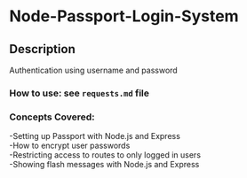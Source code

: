 # Node-Passport-Login-System
## Description
Authentication using username and password
### How to use: see `requests.md` file  
### Concepts Covered:    
-Setting up Passport with Node.js and Express  
-How to encrypt user passwords  
-Restricting access to routes to only logged in users  
-Showing flash messages with Node.js and Express  
